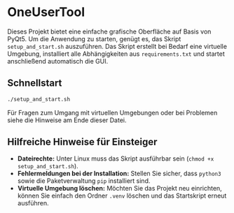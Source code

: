 # OneUserTool

Dieses Projekt bietet eine einfache grafische Oberfläche auf Basis von PyQt5. Um die Anwendung zu starten, genügt es, das Skript `setup_and_start.sh` auszuführen. Das Skript erstellt bei Bedarf eine virtuelle Umgebung, installiert alle Abhängigkeiten aus `requirements.txt` und startet anschließend automatisch die GUI.

## Schnellstart

```bash
./setup_and_start.sh
```

Für Fragen zum Umgang mit virtuellen Umgebungen oder bei Problemen siehe die Hinweise am Ende dieser Datei.

## Hilfreiche Hinweise für Einsteiger

* **Dateirechte:** Unter Linux muss das Skript ausführbar sein (`chmod +x setup_and_start.sh`).
* **Fehlermeldungen bei der Installation:** Stellen Sie sicher, dass `python3` sowie die Paketverwaltung `pip` installiert sind.
* **Virtuelle Umgebung löschen:** Möchten Sie das Projekt neu einrichten, können Sie einfach den Ordner `.venv` löschen und das Startskript erneut ausführen.
